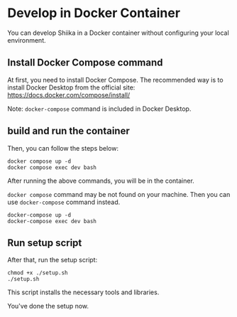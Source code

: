 # Develop in Docker Container

You can develop Shiika in a Docker container without configuring your local environment.

## Install Docker Compose command

At first, you need to install Docker Compose.
The recommended way is to install Docker Desktop from the official site: https://docs.docker.com/compose/install/

Note: `docker-compose` command is included in Docker Desktop.

## build and run the container

Then, you can follow the steps below:

```
docker compose up -d
docker compose exec dev bash
```

After running the above commands, you will be in the container.

`docker compose` command may be not found on your machine. Then you can use `docker-compose` command instead.
```
docker-compose up -d
docker-compose exec dev bash
```

## Run setup script

After that, run the setup script:
```
chmod +x ./setup.sh
./setup.sh
```

This script installs the necessary tools and libraries.

You've done the setup now.
